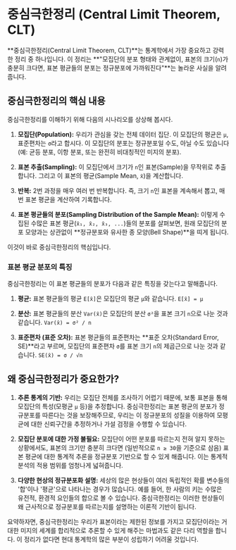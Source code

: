 # 중심극한정리 (Central Limit Theorem, CLT)

**중심극한정리(Central Limit Theorem, CLT)**는 통계학에서 가장 중요하고 강력한 정리 중 하나입니다. 이 정리는 **"모집단의 분포 형태와 관계없이, 표본의 크기(`n`)가 충분히 크다면, 표본 평균들의 분포는 정규분포에 가까워진다"**는 놀라운 사실을 알려줍니다.

## 중심극한정리의 핵심 내용

중심극한정리를 이해하기 위해 다음의 시나리오를 상상해 봅시다.

1.  **모집단(Population):** 우리가 관심을 갖는 전체 데이터 집단. 이 모집단의 평균은 `μ`, 표준편차는 `σ`라고 합시다. 이 모집단의 분포는 정규분포일 수도, 아닐 수도 있습니다 (예: 균등 분포, 이항 분포, 또는 완전히 비대칭적인 미지의 분포).

2.  **표본 추출(Sampling):** 이 모집단에서 크기가 `n`인 표본(Sample)을 무작위로 추출합니다. 그리고 이 표본의 평균(Sample Mean, `x̄`)을 계산합니다.

3.  **반복:** 2번 과정을 매우 여러 번 반복합니다. 즉, 크기 `n`인 표본을 계속해서 뽑고, 매번 표본 평균을 계산하여 기록합니다.

4.  **표본 평균들의 분포(Sampling Distribution of the Sample Mean):** 이렇게 수집된 수많은 표본 평균(`x̄₁, x̄₂, x̄₃, ...`)들의 분포를 살펴보면, 원래 모집단의 분포 모양과는 상관없이 **정규분포와 유사한 종 모양(Bell Shape)**을 띠게 됩니다.

이것이 바로 중심극한정리의 핵심입니다.

### 표본 평균 분포의 특징

중심극한정리는 이 표본 평균들의 분포가 다음과 같은 특징을 갖는다고 말해줍니다.

1.  **평균:** 표본 평균들의 평균 `E[x̄]`은 모집단의 평균 `μ`와 같습니다.
    `E[x̄] = μ`

2.  **분산:** 표본 평균들의 분산 `Var(x̄)`은 모집단의 분산 `σ²`을 표본 크기 `n`으로 나눈 것과 같습니다.
    `Var(x̄) = σ² / n`

3.  **표준편차 (표준 오차):** 표본 평균들의 표준편차는 **표준 오차(Standard Error, SE)**라고 부르며, 모집단의 표준편차 `σ`를 표본 크기 `n`의 제곱근으로 나눈 것과 같습니다.
    `SE(x̄) = σ / √n`

## 왜 중심극한정리가 중요한가?

1.  **추론 통계의 기반:** 우리는 모집단 전체를 조사하기 어렵기 때문에, 보통 표본을 통해 모집단의 특성(모평균 `μ` 등)을 추정합니다. 중심극한정리는 표본 평균의 분포가 정규분포를 따른다는 것을 보장해주므로, 우리는 이 정규분포의 성질을 이용하여 모평균에 대한 신뢰구간을 추정하거나 가설 검정을 수행할 수 있습니다.

2.  **모집단 분포에 대한 가정 불필요:** 모집단이 어떤 분포를 따르는지 전혀 알지 못하는 상황에서도, 표본의 크기만 충분히 크다면 (일반적으로 `n ≥ 30`을 기준으로 삼음) 표본 평균에 대한 통계적 추론을 정규분포 기반으로 할 수 있게 해줍니다. 이는 통계적 분석의 적용 범위를 엄청나게 넓혀줍니다.

3.  **다양한 현상의 정규분포화 설명:** 세상의 많은 현상들이 여러 독립적인 확률 변수들의 '합'이나 '평균'으로 나타나는 경우가 많습니다. 예를 들어, 한 사람의 키는 수많은 유전적, 환경적 요인들의 합으로 볼 수 있습니다. 중심극한정리는 이러한 현상들이 왜 근사적으로 정규분포를 따르는지를 설명하는 이론적 기반이 됩니다.

요약하자면, 중심극한정리는 우리가 표본이라는 제한된 정보를 가지고 모집단이라는 거대한 미지의 세계를 합리적으로 추론할 수 있게 해주는 마법과도 같은 다리 역할을 합니다. 이 정리가 없다면 현대 통계학의 많은 부분이 성립하기 어려울 것입니다.
